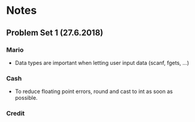 # Notes

## Problem Set 1 (27.6.2018)

### Mario

- Data types are important when letting user input data (scanf, fgets, ...)

### Cash

- To reduce floating point errors, round and cast to int as soon as possible.

### Credit
